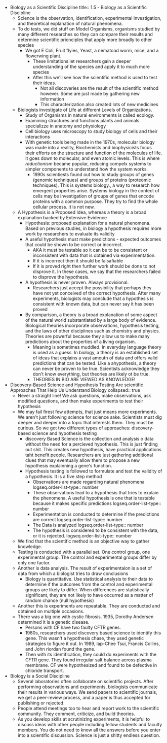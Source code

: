 - Biology as a Scientific Discipline
  title:: 1.5 - Biology as a Scientific Discipline
	- Science is the observation, identification, experimental investigation, and theoretical explanation of natural phenomena.
	- To do tests, we did stuff on Model Organisms, organisms studied by many different researches so they can compare their results and determine scientific pricnciples that  apply more broadly to other species
		- We got E Coli, Fruit flyies, Yeast, a nematoad worm, mice,  and a flowerwing plant.
			- These limitations let researchers gain a deeper understanding of the  species and apply  it to much more  species
			- After this we'll see how the scientific method is used to test their ideas.
				- Not all discoveries are   the result of the scientific method however. Some are just made by gathering new information
				- This  characterization also created lots of new medicines
	- Biologists  investigate of Life at different Levels of Organizations.
		- Study of Organisms in  natural environments is called ecology.
		- Examining structures and functions plants and animals specializze in anatomy and physiology
		- Cell biology uses microscopy to study biology of cells and their interactions
		- With genetic tools being made in the 1970s, molecular biology was made into a reality, Biochemists and biophysicists  focus their efforts on the structure and function of the molecules of life. It goes down to molecular, and even atomic levels. This  is  where *reductionism*  became popular, reducing  compelx systems to simpler components to understand how the system works.
			- 1990s scientiests found  out how to study groups of genes (genomic techniques) and groups of proteins (proteomic techniques). This is systems biology.,  a way to research how emergent  properties arise. Systems biology in the contect of cells may be investigation of groups of genes that encode proteins with a common purpose. They try to find the whole cellular process. 
			  It is not new.
	- A Hypothesis is a Proposed Idea, whereas a theory is a broad explanation backed by Extensive Evidence
		- Hypothesis: proposed explanation for a natural phenomena. Based on previous studies, in biology a hypothesis requires more work by researchers to evaluate its validity
		- A useful hypothesis must make predictions - expected outcomes that could be shown to be correct or incorrect.
			- AKA it must be testable so it can be to be consistent or inconsistent with data that is obtained via experimentation.
			- If it is incorrect then it should be falsafiable
			- If it is proved right then further work should be done to not disprove it. In these cases, we say that the researchers failed to disprove the hypothesis.
		- A hypothesis is never proven. Always provisional.
			- Researchers just accept the possibility that perhaps they have not yet conceived of the correct hypothesis. After many experiments, biologists may conclude that a hypothesis is consistent with known data, but can never say it has been proved
		- By comparison, a theory is a broad explanation of some aspect of the natural world substantiated by a large body of evidence. Biological theories incorporate observations, hypothesis testing, and the laws of other disciplines such as chemistry and physics. Theories are powerful because they allow us to make many predictions about the properties of a living organism.
			- Meaning is sometimes muddled. In everyday language theory is used as a guess. In biology, a theory is an established set of ideas that explains a vast amoutn of data and offers valid predictions that can be tested. Like a ahypothesis, a theory can never be proven to be true.  Scientists acknowledge they don't know everything, but theories are likely ot  be true.
			- THEORIES IN BIO ARE VIEWED AS KNOWLEDGE!
- Discovery-Based Science and Hypothesis Testing Are scientific Approaches That Help Us Understand Biology
  collapsed:: true
	- Never a straight line! We ask questions, make observations, ask modified questions, and then make experiments to test their hypothesis
	- We may fail firest few attempts, that just means more experiments. We aren't just following science for science sake. Scientists must dig deeper and deeper into a topic that interests them. They must be curious. So we got two different types of approaches: discovery-based science and hypothesis testing
		- discovery Based Science is the collection and analysis o data without the need for a percieved hypothesis. This is just finding out shit. This creates new hypothesis, have practical applications taht benefit people. Researchers are just gathering additional clues that may eventually allow them to propose a new hypothesis explainning a gene's function.
		- Hypothesis testing is followed to formulate and test the validity of a hypothesis. It is a five step method
			- Observations are made regarding natural phenomena
			  logseq.order-list-type:: number
			- These observations lead to a hypothesis that tries to explain the phenomena. A useful hypothesis is one that is testable because it makes specific predictions
			  logseq.order-list-type:: number
			- Experimentation is conducted to determine if the predictions are correct
			  logseq.order-list-type:: number
			- The Data is analyzed
			  logseq.order-list-type:: number
			- The hypothesis is considered to be consistent with the data, or it is rejected.
			  logseq.order-list-type:: number
	- We find that the scientific method is an objective way to gather knowledge.
	- Testing is conducted with a parallel set. One control group, one experimental group. The control and experimental groups differ by only one factor.
	- Another is data analysis. The result of experimentaion is a set of data from which a biologist tries to draw conclusions
		- Biology is quantitative. Use statistical analysis to their data to determine if the outcomes from the control and experimental groups are likely to differ. When differences are statistically significant, they are not likely to have occurred as a matter of random chance (null hypothesis)
	- Another this is experiments are repeatable. They are conducted and obtained on multiple occasions.
	- There was a big one with cystic fibrosis. 1935, Dorothy Andersen determined it is a genetic disease.
		- Persons with CF have two faulty CFTR genes.
		- 1980s, researchers used discovery based science to identify this gene. This wasn't a hypothesis chase, they used genetic strategies to figure it out. In 1989, lap-Chee Tsui, Francis Collins, and John riordan found the gene.
		- Then with its identification, they could do experiments with the CFTR gene. They found irregular salt balance across plasma membrane. CF were hypothesized and found to be defective in chloride transport.
- Biology is a Social Discipline
	- Several laboratories often collaborate on scientific projects. After performing observations and experiments, biologists communicate their results in various ways. We send papers to scientific journals, we get a peer-review process, and a paper is thus accepted for publishing or rejected.
	- People attend meetings too to hear and report work to the scientific community. They comment, criticize, and build theories.
	- As you develop skills at scrutinizing experiments, it is helpful to discuss ideas with other people including fellow students and faculty members. You do not need to know all the answers before you enter into a scientific discussion. Science is just a shitty endless question.